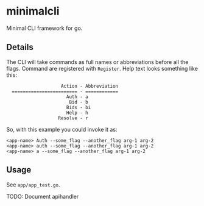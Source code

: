 # minimalcli

Minimal CLI framework for go.

## Details

The CLI will take commands as full names or abbreviations before all the flags. Command are registered with `Register`. Help text looks something like this:

```
                    Action - Abbreviation
  ======================== - ============
                      Auth - a
                       Bid - b
                      Bids - bi
                      Help - h
                   Resolve - r
```

So, with this example you could invoke it as:

```
<app-name> Auth --some_flag --another_flag arg-1 arg-2
<app-name> auth --some_flag --another_flag arg-1 arg-2
<app-name> a --some_flag --another_flag arg-1 arg-2
```

## Usage

See `app/app_test.go`.

TODO: Document apihandler